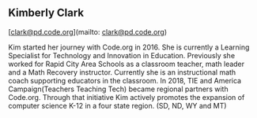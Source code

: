 ## Kimberly Clark

[clark@pd.code.org](mailto: clark@pd.code.org)

Kim started her journey with Code.org in 2016. She is currently a Learning Specialist for Technology and Innovation in Education.  Previously she worked for Rapid City Area Schools as a classroom teacher, math leader and a Math Recovery instructor. Currently she is an instructional math coach supporting educators in the classroom. In 2018, TIE and America Campaign(Teachers Teaching Tech)  became regional partners with Code.org.  Through that initiative Kim actively promotes the expansion of computer science K-12 in a four state region. (SD, ND, WY and MT)
